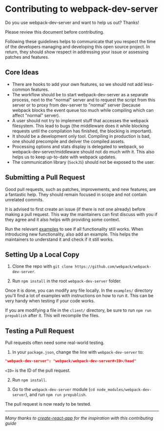 # Contributing to webpack-dev-server

Do you use webpack-dev-server and want to help us out? Thanks!

Please review this document before contributing.

Following these guidelines helps to communicate that you respect the time of the developers managing and developing this open source project. In return, they should show respect in addressing your issue or assessing patches and features.

## Core Ideas

- There are hooks to add your own features, so we should not add less-common features.
- The workflow should be to start webpack-dev-server as a separate process, next to the "normal" server and to request the script from this server or to proxy from dev-server to "normal" server (because webpack blocks the event queue too much while compiling which can affect "normal" server).
- A user should not try to implement stuff that accesses the webpack filesystem. This lead to bugs (the middleware does it while blocking requests until the compilation has finished, the blocking is important).
- It should be a development only tool. Compiling in production is bad, one should precompile and deliver the compiled assets.
- Processing options and stats display is delegated to webpack, so webpack-dev-server/middleware should not do much with it. This also helps us to keep up-to-date with webpack updates.
- The communication library (`SockJS`) should not be exposed to the user.

## Submitting a Pull Request

Good pull requests, such as patches, improvements, and new features, are a fantastic help. They should remain focused in scope and not contain unrelated commits.

It is advised to first create an issue (if there is not one already) before making a pull request. This way the maintainers can first discuss with you if they agree and it also helps with providing some context.

Run the relevant [examples](https://github.com/webpack/webpack-dev-server/tree/master/examples) to see if all functionality still works. When introducing new functionality, also add an example. This helps the maintainers to understand it and check if it still works.

## Setting Up a Local Copy

1. Clone the repo with `git clone https://github.com/webpack/webpack-dev-server`.

2. Run `npm install` in the root `webpack-dev-server` folder.

Once it is done, you can modify any file locally. In the `examples/` directory you'll find a lot of examples with instructions on how to run it. This can be very handy when testing if your code works.

If you are modifying a file in the `client/` directory, be sure to run `npm run prepublish` after it. This will recompile the files.

## Testing a Pull Request

Pull requests often need some real-world testing.

1. In your `package.json`, change the line with `webpack-dev-server` to:

  ```json
  "webpack-dev-server": "webpack/webpack-dev-server#<ID>/head"
  ```

  `<ID>` is the ID of the pull request.

2. Run `npm install`.

3. Go to the `webpack-dev-server` module (`cd node_modules/webpack-dev-server`), and run `npm run prepublish`.

The pull request is now ready to be tested.


------------

*Many thanks to [create-react-app](https://github.com/facebookincubator/create-react-app/blob/master/CONTRIBUTING.md) for the inspiration with this contributing guide*
